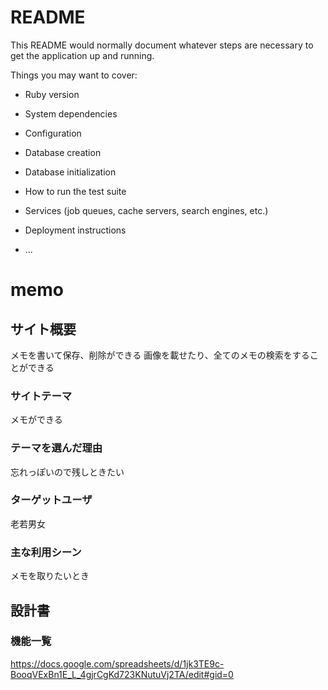 # README

This README would normally document whatever steps are necessary to get the
application up and running.

Things you may want to cover:

* Ruby version

* System dependencies

* Configuration

* Database creation

* Database initialization

* How to run the test suite

* Services (job queues, cache servers, search engines, etc.)

* Deployment instructions

* ...
# memo

## サイト概要
メモを書いて保存、削除ができる
画像を載せたり、全てのメモの検索をすることができる

### サイトテーマ
メモができる

### テーマを選んだ理由
忘れっぽいので残しときたい

### ターゲットユーザ
老若男女

### 主な利用シーン
メモを取りたいとき

## 設計書

### 機能一覧
https://docs.google.com/spreadsheets/d/1jk3TE9c-BooqVExBn1E_L_4gjrCgKd723KNutuVj2TA/edit#gid=0
